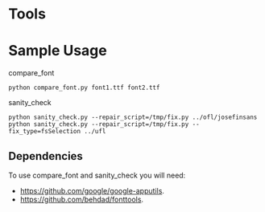 # Tools

# Sample Usage

compare_font
```
python compare_font.py font1.ttf font2.ttf
```

sanity_check
```
python sanity_check.py --repair_script=/tmp/fix.py ../ofl/josefinsans
python sanity_check.py --repair_script=/tmp/fix.py --fix_type=fsSelection ../ufl
```

## Dependencies

To use compare_font and sanity_check you will need:

* https://github.com/google/google-apputils.
* https://github.com/behdad/fonttools.
